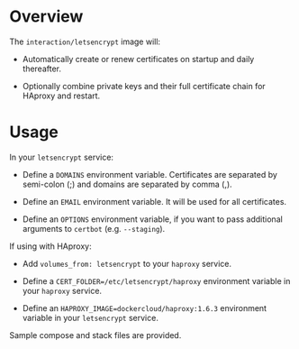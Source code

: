 # Overview

The `interaction/letsencrypt` image will:

  * Automatically create or renew certificates on startup and daily thereafter.

  * Optionally combine private keys and their full certificate chain for
    HAproxy and restart.

# Usage

In your `letsencrypt` service:

  * Define a `DOMAINS` environment variable. Certificates are separated by
    semi-colon (;) and domains are separated by comma (,).

  * Define an `EMAIL` environment variable. It will be used for all
    certificates.

  * Define an `OPTIONS` environment variable, if you want to pass additional
    arguments to `certbot` (e.g. `--staging`).

If using with HAproxy:

  * Add `volumes_from: letsencrypt` to your `haproxy` service.

  * Define a `CERT_FOLDER=/etc/letsencrypt/haproxy` environment variable in
    your `haproxy` service.

  * Define an `HAPROXY_IMAGE=dockercloud/haproxy:1.6.3` environment variable in
  	your `letsencrypt` service.

Sample compose and stack files are provided.
